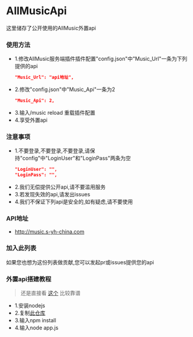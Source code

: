 # AllMusicApi

这里储存了公开使用的AllMusic外置api

### 使用方法
* 1.修改AllMusic服务端插件插件配置"config.json"中"Music_Url"一条为下列提供的api
  ```json
  "Music_Url": "api地址",
  ```
* 2.修改"config.json"中"Music_Api"一条为2
  ```json
  "Music_Api": 2,
  ```
* 3.输入/music reload 重载插件配置
* 4.享受外置api

### 注意事项
* 1.不要登录,不要登录,不要登录,请保持"config"中"LoginUser"和"LoginPass"两条为空
  ```json
  "LoginUser": "",
  "LoginPass": "",
  ```
* 2.我们无偿提供公开api,请不要滥用服务
* 3.若发现失效的api,请发出issues
* 4.我们不保证下列api是安全的,如有疑虑,请不要使用

### API地址
* http://music.s-yh-china.com

### 加入此列表
如果您也想为这份列表做贡献,您可以发起pr或issues提供您的api

### 外置api搭建教程
> 还是直接看 [这个](https://binaryify.github.io/NeteaseCloudMusicApi) 比较靠谱
* 1.安装nodejs
* 2.复制[此仓库](https://github.com/Binaryify/NeteaseCloudMusicApi)
* 3.输入npm install
* 4.输入node app.js
